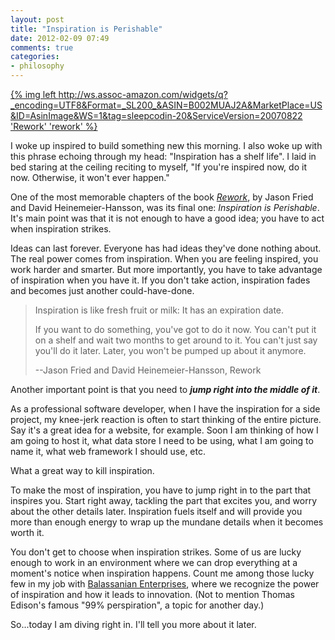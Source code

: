 ```yaml
---
layout: post
title: "Inspiration is Perishable"
date: 2012-02-09 07:49
comments: true
categories: 
- philosophy
---
```


[{% img left http://ws.assoc-amazon.com/widgets/q?_encoding=UTF8&Format=_SL200_&ASIN=B002MUAJ2A&MarketPlace=US&ID=AsinImage&WS=1&tag=sleepcodin-20&ServiceVersion=20070822 'Rework' 'rework' %}](http://www.amazon.com/gp/product/B002MUAJ2A/ref=as_li_ss_il?ie=UTF8&tag=sleepcodin-20&linkCode=as2&camp=1789&creative=390957&creativeASIN=B002MUAJ2A)

I woke up inspired to build something new this morning. I also woke up with this phrase echoing through my head: "Inspiration has a shelf life". I laid in bed staring at the ceiling reciting to myself, "If you're inspired now, do it now. Otherwise, it won't ever happen."

One of the most memorable chapters of the book _[Rework](http://www.amazon.com/gp/product/B002MUAJ2A/ref=as_li_ss_il?ie=UTF8&tag=sleepcodin-20&linkCode=as2&camp=1789&creative=390957&creativeASIN=B002MUAJ2A)_, by Jason Fried and David Heinemeier-Hansson, was its final one: _Inspiration is Perishable_. It's main point was that it is not enough to have a good idea; you have to act when inspiration strikes.

<!-- MORE -->

Ideas can last forever. Everyone has had ideas they've done nothing about. The real power comes from inspiration. When you are feeling inspired, you work harder and smarter. But more importantly, you have to take advantage of inspiration when you have it. If you don't take action, inspiration fades and becomes just another could-have-done.

> Inspiration is like fresh fruit or milk: It has an expiration date.
>
> If you want to do something, you've got to do it now. You can't put it on a shelf and wait two months to get around to it. You can't just say you'll do it later. Later, you won't be pumped up about it anymore.
>
> --Jason Fried and David Heinemeier-Hansson, Rework

Another important point is that you need to ***jump right into the middle of it***.

As a professional software developer, when I have the inspiration for a side project, my knee-jerk reaction is often to start thinking of the entire picture. Say it's a great idea for a website, for example. Soon I am thinking of how I am going to host it, what data store I need to be using, what I am going to name it, what web framework I should use, etc.

What a great way to kill inspiration.

To make the most of inspiration, you have to jump right in to the part that inspires you. Start right away, tackling the part that excites you, and worry about the other details later. Inspiration fuels itself and will provide you more than enough energy to wrap up the mundane details when it becomes worth it.

You don't get to choose when inspiration strikes. Some of us are lucky enough to work in an environment where we can drop everything at a moment's notice when inspiration happens. Count me among those lucky few in my job with [Balassanian Enterprises](http://www.balassanianenterprises.com/), where we recognize the power of inspiration and how it leads to innovation. (Not to mention Thomas Edison's famous "99% perspiration", a topic for another day.)

So...today I am diving right in. I'll tell you more about it later.
